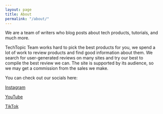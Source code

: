 ```yaml
---
layout: page
title: About
permalink: "/about/"
---
```


We are a team of writers who blog posts about tech products, tutorials, and much more.

TechTopic Team works hard to pick the best products for you, we spend a lot of work to review products and find good information about them. We search for user-generated reviews on many sites and try our best to compile the best review we can. The site is supported by its audience, so we may get a commission from the sales we make.

You can check out our socials here:

<a href="https://instagram.com/tech_topic_" class="soc"><i class="fab fa-instagram"></i> Instagram</a>

<a href="https://www.youtube.com/channel/UCPFELz5VkpUfW157Ckp76Ag" class="soc"><i class="fab fa-youtube"></i> YouTube</a>

<a href="https://tiktok.com/@techtopic.org" class="soc"><i class="fab fa-tiktok"></i> TikTok</a>

<!--
<img src="https://user-images.githubusercontent.com/93347720/159367671-ecd28e05-e3f2-4ca9-bfff-1de7e620382b.jpg" style="max-height: 200px;">

<img src="https://user-images.githubusercontent.com/93347720/159367675-470c78ad-0441-444a-8cbb-7c44e1857f15.jpg" style="max-height: 200px;">
-->
